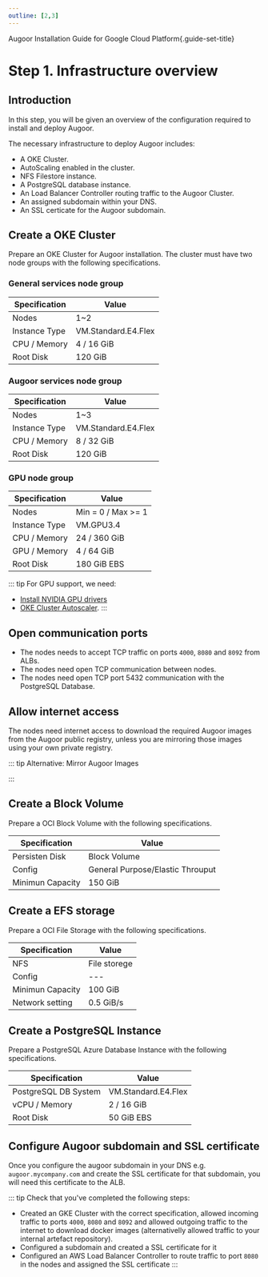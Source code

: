 ```yaml
---
outline: [2,3]
---
```

Augoor Installation Guide for Google Cloud Platform{.guide-set-title}

# Step 1. Infrastructure overview
## Introduction
In this step, you will be given an overview of the configuration required to install and deploy Augoor.

The necessary infrastructure to deploy Augoor includes:

* A OKE Cluster.
* AutoScaling enabled in the cluster.
* NFS Filestore instance.
* A PostgreSQL database instance.
* An Load Balancer Controller routing traffic to the Augoor Cluster.
* An assigned subdomain within your DNS.
* An SSL certicate for the Augoor subdomain.

## Create a OKE Cluster
Prepare an OKE Cluster for Augoor installation. The cluster must have two node groups with the following specifications.

### General services node group

|Specification| Value |
|---|---|
|Nodes|1~2|
|Instance Type|VM.Standard.E4.Flex|
|CPU / Memory|4 / 16 GiB|
|Root Disk|120 GiB |

### Augoor services node group

|Specification| Value |
|---|---|
|Nodes|1~3|
|Instance Type|VM.Standard.E4.Flex|
|CPU / Memory|8 / 32 GiB|
|Root Disk|120 GiB |

### GPU node group

|Specification| Value |
|---|---|
|Nodes|Min = 0 / Max >= 1|
|Instance Type|VM.GPU3.4|
|CPU / Memory|24 / 360 GiB|
|GPU / Memory|4 / 64 GiB|
|Root Disk|180 GiB EBS|

::: tip For GPU support, we need: 
* [Install NVIDIA GPU drivers](https://github.com/NVIDIA/k8s-device-plugin?tab=readme-ov-file#enabling-gpu-support-in-kubernetes)
* [OKE Cluster Autoscaler](https://docs.oracle.com/en-us/iaas/Content/ContEng/Tasks/contengusingclusterautoscaler_topic-Working_with_Cluster_Autoscaler_as_Cluster_Add-on.htm#contengusingclusterautoscaler_topic-Deploying_Cluster_Autoscaler_Cluster_Add-on-step-setup-access).
:::

## Open communication ports
* The nodes needs to accept TCP traffic on ports `4000`, `8080` and `8092` from ALBs.
* The nodes need open TCP communication between nodes.
* The nodes need open TCP port 5432 communication with the PostgreSQL Database.

## Allow internet access
The nodes need internet access to download the required Augoor images from the Augoor public registry, unless you are mirroring those images using your own private registry.

::: tip Alternative: Mirror Augoor Images
<!--@include: ../parts/mirroring_docker_images.md-->
:::
## Create a Block Volume
Prepare a OCI Block Volume with the following specifications.

|Specification| Value |
|---|---|
|Persisten Disk|Block Volume|
|Config|General Purpose/Elastic Throuput|
|Minimun Capacity|150 GiB|


## Create a EFS storage
Prepare a OCI File Storage with the following specifications.

|Specification| Value |
|---|---|
|NFS|File storege|
|Config|---|
|Minimun Capacity|100 GiB|
|Network setting|0.5 GiB/s|


## Create a PostgreSQL Instance
Prepare a PostgreSQL Azure Database Instance with the following specifications.

|Specification| Value |
|---|---|
|PostgreSQL DB System|VM.Standard.E4.Flex|
|vCPU / Memory| 2 / 16 GiB|
|Root Disk|50 GiB EBS|

## Configure Augoor subdomain and SSL certificate
Once you configure the augoor subdomain in your DNS e.g. `augoor.mycompany.com` and create the SSL certificate for that subdomain, you will need this certificate to the ALB.


::: tip Check that you've completed the following steps:
- Created an GKE Cluster with the correct specification, allowed incoming traffic to ports `4000`, `8080` and `8092`  and allowed outgoing traffic to the internet to download docker images (alternativelly allowed traffic to your internal artefact repository).
- Configured a subdomain and created a SSL certificate for it
- Configured an AWS Load Balancer Controller to route traffic to port `8080` in the nodes and assigned the SSL certificate
:::
